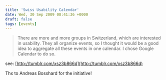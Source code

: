 ```yaml
---
title: 'Swiss Usability Calendar'
date: Wed, 30 Sep 2009 08:41:36 +0000
draft: false
tags: [events]
---
```


> There are more and more groups in Switzerland, which are interested in usability. They all organize events, so I thought it would be a good idea to aggregate all these events in one calendar. I chose Google Calendar to do so.

  

see: [http://tumblr.com/xsz3b866d](http://tumblr.com/xsz3b866d)

Thx to Andreas Bosshard for the initiative!